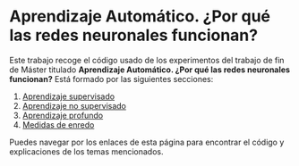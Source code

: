 # Aprendizaje Automático. ¿Por qué las redes neuronales funcionan?

Este trabajo recoge el código usado de los experimentos del trabajo de fin de Máster titulado **Aprendizaje Automático.
¿Por qué las redes neuronales funcionan?** Está formado por las siguientes secciones:

1. [Aprendizaje supervisado](./Aprendizaje-Automatico-Medidas-De-Enredo/aprendizaje_supervisado/index.md)
2. [Aprendizaje no supervisado](aprendizaje_no_supervisado)
3. [Aprendizaje profundo](aprendizaje_profundo)
4. [Medidas de enredo](medidas_de_enredo)

Puedes navegar por los enlaces de esta página para encontrar el código y explicaciones de los temas mencionados.
